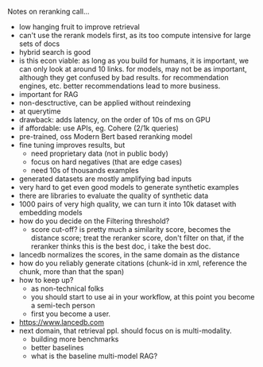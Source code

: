 Notes on reranking call...

- low hanging fruit to improve retrieval
- can't use the rerank models first, as its too compute intensive for large sets of docs
- hybrid search is good
- is this econ viable: as long as you build for humans, it is important, we can only look at around 10 links. for models, may not be as important, although they get confused by bad results. for recommendation engines, etc. better recommendations lead to more business.
- important for RAG
- non-desctructive, can be applied without reindexing
- at querytime
- drawback: adds latency, on the order of 10s of ms on GPU
- if affordable: use APIs, eg. Cohere (2/1k queries)
- pre-trained, oss Modern Bert based reranking model
- fine tuning improves results, but
  - need proprietary data (not in public body)
  - focus on hard negatives (that are edge cases)
  - need 10s of thousands examples
- generated datasets are mostly amplifying bad inputs
- very hard to get even good models to generate synthetic examples
- there are libraries to evaluate the quality of synthetic data
- 1000 pairs of very high quality, we can turn it into 10k dataset with embedding models
- how do you decide on the Filtering threshold?
  - score cut-off? is pretty much a similarity score, becomes the distance score; treat the reranker score, don't filter on that, if the 
  reranker thinks this is the best doc, i take the best doc.
- lancedb normalizes the scores, in the same domain as the distance
- how do you reliably generate citations (chunk-id in xml, reference the chunk, more than that the span)
- how to keep up?
  - as non-technical folks
  - you should start to use ai in your workflow, at this point you become a semi-tech person
  - first you become a user.
- https://www.lancedb.com
- next domain, that retrieval ppl. should focus on is multi-modality. 
  - building more benchmarks
  - better baselines
  - what is the baseline multi-model RAG?